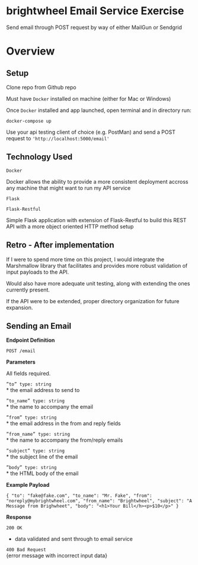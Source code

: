 # brightwheel Email Service Exercise
Send email through POST request by way of either MailGun or Sendgrid
# Overview
## Setup
Clone repo from Github repo

Must have `Docker` installed on machine (either for Mac or Windows)

Once `Docker` installed and app launched, open terminal and in directory run:

`docker-compose up`

Use your api testing client of choice (e.g. PostMan) and send a POST request to `'http://localhost:5000/email'`

## Technology Used

`Docker`

Docker allows the ability to provide a more consistent deployment accross any machine that might want to run my API service

`Flask`

`Flask-Restful`

Simple Flask application with extension of Flask-Restful to build this REST API with a more object oriented HTTP method setup

## Retro - After implementation

If I were to spend more time on this project, I would integrate the Marshmallow library that facilitates and provides more robust validation of input payloads to the API. 

Would also have more adequate unit testing, along with extending the ones currently present.

If the API were to be extended, proper directory organization for future expansion.

## Sending an Email
**Endpoint Definition** <br />
 
 `POST /email`

**Parameters**

 All fields required.

 `”to” type: string`  
    * the email address to send to

 `”to_name” type: string`<br />
    * the name to accompany the email

 `”from” type: string`<br />
    * the email address in the from and reply fields

 `”from_name” type: string`<br />
    * the name to accompany the from/reply emails

 `”subject” type: string`<br />
    * the subject line of the email

 `”body” type: string`<br />
    * the HTML body of the email

**Example Payload**

`{
"to": "fake@fake.com",
"to_name": "Mr. Fake",
"from": "noreply@mybrightwheel.com", "from_name": "Brightwheel",
"subject": "A Message from Brighwheet", "body": "<h1>Your Bill</h><p>$10</p>"
}`

**Response**<br />

`200 OK` <br />
* data validated and sent through to email service

`400 Bad Request` <br />
{error message with incorrect input data}